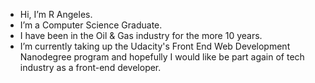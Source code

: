 - Hi, I’m R Angeles.
- I’m a Computer Science Graduate.
- I have been in the Oil & Gas industry for the more 10 years.
- I’m currently taking up the Udacity's Front End Web Development Nanodegree program 
  and hopefully I would like be part again of tech industry as a front-end developer.


<!---
Roy-Angeles/Roy-Angeles is a ✨ special ✨ repository because its `README.md` (this file) appears on your GitHub profile.
You can click the Preview link to take a look at your changes.
--->
